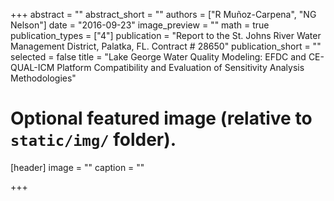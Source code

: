 +++
abstract = ""
abstract_short = ""
authors = ["R Muñoz-Carpena", "NG Nelson"]
date = "2016-09-23"
image_preview = ""
math = true
publication_types = ["4"]
publication = "Report to the St. Johns River Water Management District, Palatka, FL. Contract # 28650"
publication_short = ""
selected = false
title = "Lake George Water Quality Modeling: EFDC and CE-QUAL-ICM Platform Compatibility and Evaluation of Sensitivity Analysis Methodologies"

# Optional featured image (relative to `static/img/` folder).
[header]
image = ""
caption = ""

+++

